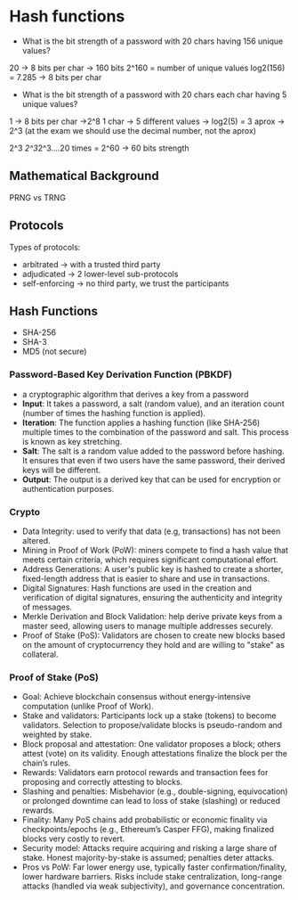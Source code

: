 # Hash functions

- What is the bit strength of a password with 20 chars having 156 unique values?

20 -> 8 bits per char -> 160 bits
2^160 = number of unique values
log2(156) = 7.285 -> 8 bits per char

- What is the bit strength of a password with 20 chars each char having 5 unique values?

1 -> 8 bits per char ->2^8
1 char -> 5 different values -> log2(5) = 3 aprox -> 2^3 (at the exam we should use the decimal number, not the aprox)

2^3 *2^3*2^3....20 times = 2^60 -> 60 bits strength

## Mathematical Background

PRNG vs TRNG

## Protocols

Types of protocols:

- arbitrated -> with a trusted third party
- adjudicated -> 2 lower-level sub-protocols
- self-enforcing -> no third party, we trust the participants

## Hash Functions

- SHA-256
- SHA-3
- MD5 (not secure)

### Password-Based Key Derivation Function (PBKDF)

- a cryptographic algorithm that derives a key from a password
- **Input**: It takes a password, a salt (random value), and an iteration count (number of times the hashing function is applied).
- **Iteration**: The function applies a hashing function (like SHA-256) multiple times to the combination of the password and salt. This process is known as key stretching.
- **Salt**: The salt is a random value added to the password before hashing. It ensures that even if two users have the same password, their derived keys will be different.
- **Output**: The output is a derived key that can be used for encryption or authentication purposes.

### Crypto

- Data Integrity: used to verify that data (e.g, transactions) has not been altered.
- Mining in Proof of Work (PoW): miners compete to find a hash value that meets certain criteria, which requires significant computational effort.
- Address Generations: A user's public key is hashed to create a shorter, fixed-length address that is easier to share and use in transactions.
- Digital Signatures: Hash functions are used in the creation and verification of digital signatures, ensuring the authenticity and integrity of messages.
- Merkle Derivation and Block Validation: help derive private keys from a master seed, allowing users to manage multiple addresses securely.
- Proof of Stake (PoS): Validators are chosen to create new blocks based on the amount of cryptocurrency they hold and are willing to "stake" as collateral.

### Proof of Stake (PoS)

- Goal: Achieve blockchain consensus without energy-intensive computation (unlike Proof of Work).
- Stake and validators: Participants lock up a stake (tokens) to become validators. Selection to propose/validate blocks is pseudo-random and weighted by stake.
- Block proposal and attestation: One validator proposes a block; others attest (vote) on its validity. Enough attestations finalize the block per the chain’s rules.
- Rewards: Validators earn protocol rewards and transaction fees for proposing and correctly attesting to blocks.
- Slashing and penalties: Misbehavior (e.g., double-signing, equivocation) or prolonged downtime can lead to loss of stake (slashing) or reduced rewards.
- Finality: Many PoS chains add probabilistic or economic finality via checkpoints/epochs (e.g., Ethereum’s Casper FFG), making finalized blocks very costly to revert.
- Security model: Attacks require acquiring and risking a large share of stake. Honest majority-by-stake is assumed; penalties deter attacks.
- Pros vs PoW: Far lower energy use, typically faster confirmation/finality, lower hardware barriers. Risks include stake centralization, long-range attacks (handled via weak subjectivity), and governance concentration.
